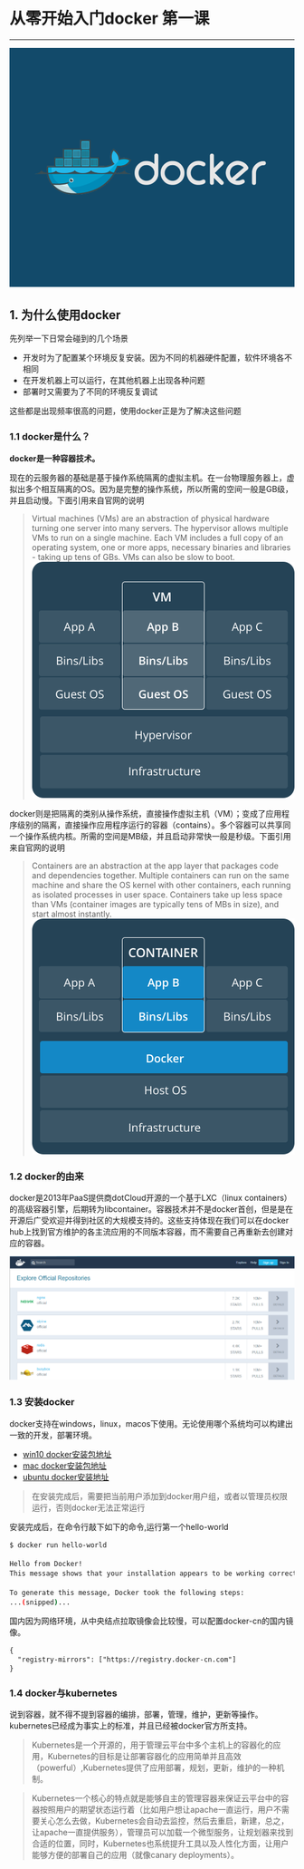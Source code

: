 # 从零开始入门docker 第一课

------------------------

![docker-logo](./res/docker-logo.png)

## 1. 为什么使用docker

先列举一下日常会碰到的几个场景

* 开发时为了配置某个环境反复安装。因为不同的机器硬件配置，软件环境各不相同
* 在开发机器上可以运行，在其他机器上出现各种问题
* 部署时又需要为了不同的环境反复调试

这些都是出现频率很高的问题，使用docker正是为了解决这些问题

### 1.1 docker是什么？

**docker是一种容器技术。**


现在的云服务器的基础是基于操作系统隔离的虚拟主机。在一台物理服务器上，虚拟出多个相互隔离的OS。因为是完整的操作系统，所以所需的空间一般是GB级，并且启动慢。下面引用来自官网的说明

>Virtual machines (VMs) are an abstraction of physical hardware turning one server into many servers. The hypervisor allows multiple VMs to run on a single machine. Each VM includes a full copy of an operating system, one or more apps, necessary binaries and libraries - taking up tens of GBs. VMs can also be slow to boot.
![VM](./res/VM@2x.png)


docker则是把隔离的类别从操作系统，直接操作虚拟主机（VM）；变成了应用程序级别的隔离，直接操作应用程序运行的容器（contains）。多个容器可以共享同一个操作系统内核。所需的空间是MB级，并且启动非常快一般是秒级。下面引用来自官网的说明

>Containers are an abstraction at the app layer that packages code and dependencies together. Multiple containers can run on the same machine and share the OS kernel with other containers, each running as isolated processes in user space. Containers take up less space than VMs (container images are typically tens of MBs in size), and start almost instantly.
![container](./res/Container@2x.png)

### 1.2 docker的由来
docker是2013年PaaS提供商dotCloud开源的一个基于LXC（linux containers）的高级容器引擎，后期转为libcontainer。容器技术并不是docker首创，但是是在开源后广受欢迎并得到社区的大规模支持的。这些支持体现在我们可以在docker hub上找到官方维护的各主流应用的不同版本容器，而不需要自己再重新去创建对应的容器。

![dockerhub](./res/docker-hub.png)


### 1.3 安装docker
docker支持在windows，linux，macos下使用。无论使用哪个系统均可以构建出一致的开发，部署环境。
* [win10 docker安装包地址](https://www.docker.com/docker-windows)
* [mac docker安装包地址](https://www.docker.com/docker-mac)
* [ubuntu docker安装地址](https://www.docker.com/docker-ubuntu)

> 在安装完成后，需要把当前用户添加到docker用户组，或者以管理员权限运行，否则docker无法正常运行

安装完成后，在命令行敲下如下的命令,运行第一个hello-world

``` bash
$ docker run hello-world

Hello from Docker!
This message shows that your installation appears to be working correctly.

To generate this message, Docker took the following steps:
...(snipped)...

```

国内因为网络环境，从中央结点拉取镜像会比较慢，可以配置docker-cn的国内镜像。

```
{
  "registry-mirrors": ["https://registry.docker-cn.com"]
}
```

### 1.4 docker与kubernetes
说到容器，就不得不提到容器的编排，部署，管理，维护，更新等操作。kubernetes已经成为事实上的标准，并且已经被docker官方所支持。
>Kubernetes是一个开源的，用于管理云平台中多个主机上的容器化的应用，Kubernetes的目标是让部署容器化的应用简单并且高效（powerful）,Kubernetes提供了应用部署，规划，更新，维护的一种机制。

>Kubernetes一个核心的特点就是能够自主的管理容器来保证云平台中的容器按照用户的期望状态运行着（比如用户想让apache一直运行，用户不需要关心怎么去做，Kubernetes会自动去监控，然后去重启，新建，总之，让apache一直提供服务），管理员可以加载一个微型服务，让规划器来找到合适的位置，同时，Kubernetes也系统提升工具以及人性化方面，让用户能够方便的部署自己的应用（就像canary deployments）。


